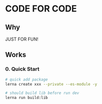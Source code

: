 # CODE FOR CODE


## Why

JUST FOR FUN!



## Works

### 0. Quick Start

```bash
# quick add package
lerna create xxx --private --es-module -y

# should build lib before run dev
lerna run build:lib
```